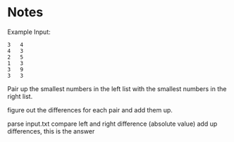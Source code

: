 # Notes

Example Input:

```text
3   4
4   3
2   5
1   3
3   9
3   3
```

Pair up the smallest numbers in the left list with the smallest numbers in the right list.

figure out the differences for each pair and add them up.

parse input.txt
compare left and right difference (absolute value)
add up differences, this is the answer
